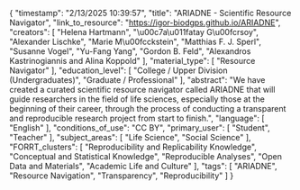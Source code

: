 {
    "timestamp": "2/13/2025 10:39:57",
    "title": "ARIADNE - Scientific Resource Navigator",
    "link_to_resource": "https://igor-biodgps.github.io/ARIADNE",
    "creators": [
        "Helena Hartmann",
        "\u00c7a\u011fatay G\u00fcrsoy",
        "Alexander Lischke",
        "Marie M\u00fcckstein",
        "Matthias F. J. Sperl",
        "Susanne Vogel",
        "Yu-Fang Yang",
        "Gordon B. Feld",
        "Alexandros Kastrinogiannis and Alina Koppold"
    ],
    "material_type": [
        "Resource Navigator"
    ],
    "education_level": [
        "College / Upper Division (Undergraduates)",
        "Graduate / Professional"
    ],
    "abstract": "We have created a curated scientific resource navigator called ARIADNE that will guide researchers in the field of life sciences, especially those at the beginning of their career, through the process of conducting a transparent and reproducible research project from start to finish.",
    "language": [
        "English"
    ],
    "conditions_of_use": "CC BY",
    "primary_user": [
        "Student",
        "Teacher"
    ],
    "subject_areas": [
        "Life Science",
        "Social Science"
    ],
    "FORRT_clusters": [
        "Reproducibility and Replicability Knowledge",
        "Conceptual and Statistical Knowledge",
        "Reproducible Analyses",
        "Open Data and Materials",
        "Academic Life and Culture"
    ],
    "tags": [
        "ARIADNE",
        "Resource Navigation",
        "Transparency",
        "Reproducibility"
    ]
}